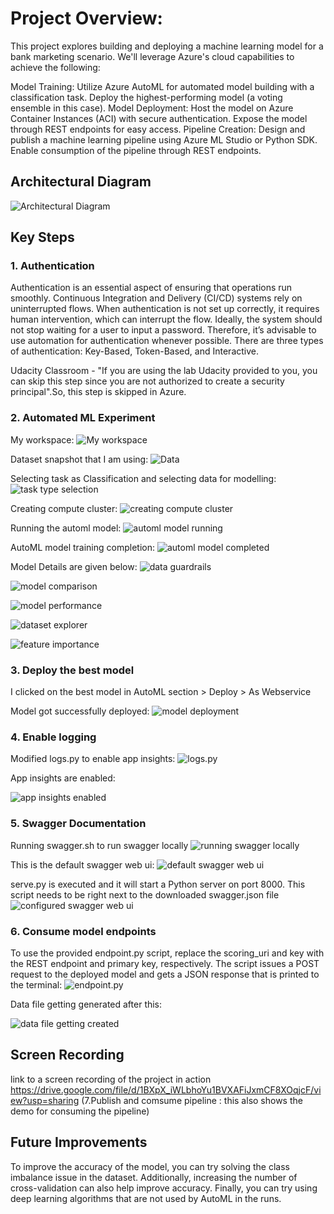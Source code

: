 # Project Overview:

This project explores building and deploying a machine learning model for a bank marketing scenario. We'll leverage Azure's cloud capabilities to achieve the following:

Model Training:
Utilize Azure AutoML for automated model building with a classification task.
Deploy the highest-performing model (a voting ensemble in this case).
Model Deployment:
Host the model on Azure Container Instances (ACI) with secure authentication.
Expose the model through REST endpoints for easy access.
Pipeline Creation:
Design and publish a machine learning pipeline using Azure ML Studio or Python SDK.
Enable consumption of the pipeline through REST endpoints.

## Architectural Diagram

![Architectural Diagram](https://github.com/adityasant1998/azuremlnanodegree-assgn2/blob/421bd1a00ed9547d00b5d4a0fbd18cef736526f4/screenshots/Architecture%20Diagram.jpeg)

## Key Steps

### 1. Authentication
Authentication is an essential aspect of ensuring that operations run smoothly. Continuous Integration and Delivery (CI/CD) systems rely on uninterrupted flows. When authentication is not set up correctly, it requires human intervention, which can interrupt the flow. Ideally, the system should not stop waiting for a user to input a password. Therefore, it’s advisable to use automation for authentication whenever possible. There are three types of authentication: Key-Based, Token-Based, and Interactive.

Udacity Classroom - "If you are using the lab Udacity provided to you, you can skip this step since you are not authorized to create a security principal".So, this step is skipped in Azure.

### 2. Automated ML Experiment

My workspace: 
![My workspace](https://github.com/adityasant1998/azuremlnanodegree-assgn2/blob/4c19061258a714cffb27243313df51b46b6d77b6/screenshots/1.workspace.jpg)

Dataset snapshot that I am using: 
![Data](https://github.com/adityasant1998/azuremlnanodegree-assgn2/blob/4c19061258a714cffb27243313df51b46b6d77b6/screenshots/2.data.jpg)

Selecting task as Classification and selecting data for modelling: 
![task type selection](https://github.com/adityasant1998/azuremlnanodegree-assgn2/blob/4c19061258a714cffb27243313df51b46b6d77b6/screenshots/3.task%20type%20selection.jpg)

Creating compute cluster:
![creating compute cluster](https://github.com/adityasant1998/azuremlnanodegree-assgn2/blob/4c19061258a714cffb27243313df51b46b6d77b6/screenshots/4.creating%20compute%20cluster.jpg)

Running the automl model:
![automl model running](https://github.com/adityasant1998/azuremlnanodegree-assgn2/blob/4c19061258a714cffb27243313df51b46b6d77b6/screenshots/5.automl%20model%20running.jpg)

AutoML model training completion:
![automl model completed](https://github.com/adityasant1998/azuremlnanodegree-assgn2/blob/4c19061258a714cffb27243313df51b46b6d77b6/screenshots/6.automl%20model%20completed.jpg)

Model Details are given below: 
![data guardrails](https://github.com/adityasant1998/azuremlnanodegree-assgn2/blob/4c19061258a714cffb27243313df51b46b6d77b6/screenshots/7.data%20guardrails.jpg)

![model comparison](https://github.com/adityasant1998/azuremlnanodegree-assgn2/blob/4c19061258a714cffb27243313df51b46b6d77b6/screenshots/8.model%20comparison.jpg)

![model performance](https://github.com/adityasant1998/azuremlnanodegree-assgn2/blob/4c19061258a714cffb27243313df51b46b6d77b6/screenshots/9.model%20performance.jpg)

![dataset explorer](https://github.com/adityasant1998/azuremlnanodegree-assgn2/blob/4c19061258a714cffb27243313df51b46b6d77b6/screenshots/10.dataset%20explorer.jpg)

![feature importance](https://github.com/adityasant1998/azuremlnanodegree-assgn2/blob/4c19061258a714cffb27243313df51b46b6d77b6/screenshots/11.feature%20importance.jpg)

### 3. Deploy the best model

I clicked on the best model in AutoML section > Deploy > As Webservice

Model got successfully deployed:
![model deployment](https://github.com/adityasant1998/azuremlnanodegree-assgn2/blob/4c19061258a714cffb27243313df51b46b6d77b6/screenshots/12.model%20deployment.jpg)

### 4. Enable logging

Modified logs.py to enable app insights:
![logs.py](https://github.com/adityasant1998/azuremlnanodegree-assgn2/blob/4c19061258a714cffb27243313df51b46b6d77b6/screenshots/13.logs.py.jpg)

App insights are enabled:

![app insights enabled](https://github.com/adityasant1998/azuremlnanodegree-assgn2/blob/4c19061258a714cffb27243313df51b46b6d77b6/screenshots/14.app%20insights%20enabled.jpg)

### 5. Swagger Documentation

Running swagger.sh to run swagger locally
![running swagger locally](https://github.com/adityasant1998/azuremlnanodegree-assgn2/blob/4c19061258a714cffb27243313df51b46b6d77b6/screenshots/15.running%20swagger%20locally.jpg)

This is the default swagger web ui:
![default swagger web ui](https://github.com/adityasant1998/azuremlnanodegree-assgn2/blob/4c19061258a714cffb27243313df51b46b6d77b6/screenshots/16.default%20swagger%20web%20ui.jpg)

serve.py is executed and it will start a Python server on port 8000. This script needs to be right next to the downloaded swagger.json file
![configured swagger web ui](https://github.com/adityasant1998/azuremlnanodegree-assgn2/blob/4c19061258a714cffb27243313df51b46b6d77b6/screenshots/17.configured%20swagger%20web%20ui.jpg)

### 6. Consume model endpoints

To use the provided endpoint.py script, replace the scoring_uri and key with the REST endpoint and primary key, respectively. The script issues a POST request to the deployed model and gets a JSON response that is printed to the terminal:
![endpoint.py](https://github.com/adityasant1998/azuremlnanodegree-assgn2/blob/4c19061258a714cffb27243313df51b46b6d77b6/screenshots/18.endpoint.py.jpg)

Data file getting generated after this:

![data file getting created](https://github.com/adityasant1998/azuremlnanodegree-assgn2/blob/4c19061258a714cffb27243313df51b46b6d77b6/screenshots/19.data%20file%20getting%20created.jpg)

## Screen Recording
link to a screen recording of the project in action
https://drive.google.com/file/d/1BXpX_iWLbhoYu1BVXAFiJxmCF8XOqjcF/view?usp=sharing (7.Publish and comsume pipeline : this also shows the demo for consuming the pipeline)

## Future Improvements
To improve the accuracy of the model, you can try solving the class imbalance issue in the dataset. Additionally, increasing the number of cross-validation can also help improve accuracy. Finally, you can try using deep learning algorithms that are not used by AutoML in the runs.

